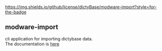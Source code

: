https://img.shields.io/github/license/dictyBase/modware-import?style=for-the-badge

## modware-import
cli application for importing dictybase data.   
The documentation is [here](docs/import.md)
